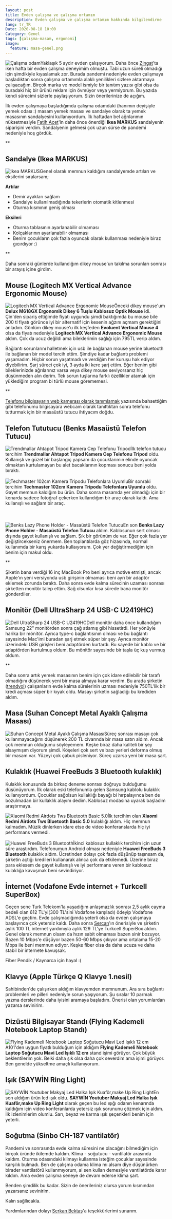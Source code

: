 ```yaml
---
layout: post
title: Evden çalışma ve çalışma ortamım
description: Evden çalışma ve çalışma ortamım hakkında bilgilendirme
lang: tr_TR
Date: 2020-08-18 10:00
Category: Genel
tags: [çalışma-masam, ergonomi]
image:
  feature: masa-genel.png
---
```


<span class="kitap-resmi">![Çalışma odam](https://fatihhayrioglu.com/images/masa-genel.png)</span>Yaklaşık 5 aydır evden çalışıyorum. Daha önce [Zingat](https://www.zingat.com/)'ta iken hafta bir evden çalışma deneyimim olmuştu. Tabi uzun süreli olmadığı için şimdikiyle kıyaslamak zor. Burada pandemi nedeniyle evden çalışmaya başladıktan sonra çalışma ortamımla alaklı yenilikleri sizlere aktarmaya çalışacağım. Birçok marka ve model ismiyle bir tanıtım yazısı gibi olsa da buradaki hiç bir ürünü reklam için övmüyor veya yermiyorum. Bu yazıda kendi sürecimi sizlerle paylaşıyorum. Sizin önerilerinize de açığım.

İlk evden çalışmaya başladığımda çalışma odamdaki (hanımın deyişiyle yemek odası :) masam yemek masası ve sandalye olarak ta yemek masasının sandalyesini kullanıyordum. İlk haftadan bel ağrılarımın nüksetmesiyle [Fatih Acet](https://twitter.com/fatihacet)'in daha önce önerdiği **Ikea MARKUS** sandalyenin siparişini verdim. Sandalyenin gelmesi çok uzun sürse de pandemi nedeniyle hoş gördük. 

**

## Sandalye (Ikea MARKUS)

<span class="kitap-resmi">![Ikea MARKUS](https://fatihhayrioglu.com/images/sandalye.png)</span>Genel olarak memnun kaldığım sandalyemde artıları ve eksilerini sıralarsam;

**Artılar**

- Demir ayakları sağlam
- Sandalye kullanılmadığında tekerlerin otomatik kitlenmesi
- Oturma kısmının geniş olması

**Eksileri**

- Oturma tablasının ayarlanabilir olmaması
- Kolçaklarının ayarlanabilir olmaması
- Benim çocukların çok fazla oyuncak olarak kullanması nedeniyle biraz gıcırdıyor :)

**

Daha sonraki günlerde kullandığım dikey mouse'un takılma sorunları sonrası bir arayış içine girdim. 

## Mouse (Logitech MX Vertical Advance Ergonomic Mouse)

<span class="kitap-resmi">![Logitech MX Vertical Advance Ergonomic Mouse](https://fatihhayrioglu.com/images/mouse.png)</span>Önceki dikey mouse'um **Delux M618GX Ergonomik Dikey 6 Tuşlu Kablosuz Optik Mouse** idi. Çin'den sipariş ettiğimde fiyatı uygundu şimdi baktığımda bu mouse bile 200 tl fiyatı görünce iyi bir alternatif için kesenin ağzını açmam gerektiğini anladım. Gönlüm dikey mouse'u ilk keşfeden **Evoluent Vertical Mouse 4** olsa da fiyatı nedeniyle **Logitech MX Vertical Advance Ergonomic Mouse** aldım. Çok da ucuz değildi ama bileklerimin sağlığı için 795TL verip aldım.

Bağlantı sorunlarını halletmek için usb ile bağlanan mouse yerine bluetooth ile bağlanan bir model tercih ettim. Şimdiye kadar bağlantı problemi yaşamadım. Hiçbir sorun yaşatmadı ve verdiğim her kuruşu hak ediyor diyebilirim. Şarj süreci çok iyi, 3 ayda iki kere şarj ettim. Eğer benim gibi bileklerinizde ağrılarınız varsa veya dikey mouse seviyorsanız hiç düşünmeden alın derim. Tek sorun tuşlarına farklı özellikler atamak için yüklediğim program bi türlü mouse görememesi.

**

[Telefonu bilgisayarın web kamerası olarak tanımlamak](https://fatihhayrioglu.com/telefonu-bilgisayarin-web-kamerasi-olarak-tanimlamak/ "Telefonu bilgisayarın web kamerası olarak tanımlamak") yazısında bahsettiğim gibi telefonumu bilgisayara webcam olarak tanıttıktan sonra telefonu tutturmak için bir masaüstü tutucu ihtiyacım doğdu.

## Telefon Tututucu (Benks Masaüstü Telefon Tutucu)

<span class="kitap-resmi">![Trendmallar Ahtapot Tripod Kamera Cep Telefonu Tripod](https://fatihhayrioglu.com/images/telefon-tutucu-1.png)</span>İlk telefon tutucu tercihim **Trendmallar Ahtapot Tripod Kamera Cep Telefonu Tripod** oldu. Kullanışlı ve güzel bir başlangıç yapsam da çocuklarımın elinde oyuncak olmaktan kurtulamayan bu alet bacaklarının kopması sonucu beni yolda bıraktı.
<br/>
<br/>
<span class="pull-left">![Techmaster 102cm Kamera Tripodu Telefonlara Uyumlu](https://fatihhayrioglu.com/images/telefon-tutucu-2.png)</span>Bir sonraki tercihim **Techmaster 102cm Kamera Tripodu Telefonlara Uyumlu** oldu. Gayet memnun kaldığım bu ürün. Daha sonra masamda yer olmadığı için bir kenarda sadece fotoğraf çekerken kullandığım bir araç olarak kaldı. Ama kullanışlı ve sağlam bir araç.
<br/>
<br/>
<br/>
<br/>
<span class="kitap-resmi">![Benks Lazy Phone Holder - Masaüstü Telefon Tutucu](https://fatihhayrioglu.com/images/telefon-tutucu-3.png)</span>En son **Benks Lazy Phone Holder - Masaüstü Telefon Tutucu** aldım. Kablosunun sert olması dışında gayet kullanışlı ve sağlam. Şık bir görünüm de var. Eğer çok fazla yer değiştircekseniz önermem. Ben toplantılarda göz hizasında, normal kullanımda bir karış yukarda kullaıyorum. Çok yer değiştirmediğim için benim için makul oldu.

**

Şiketin bana verdiği 16 inç MacBook Pro beni ayrıca motive etmişti, ancak Apple'ın yeni versiyonda usb girişinin olmaması beni ayrı bir adaptör eklemek zorunda bıraktı. Daha sonra evde kalma sürecinin uzaması sonrası şirketten monitör talep ettim. Sağ olsunlar kısa sürede bana monitör gönderdiler. 

## Monitör (Dell UltraSharp 24 USB-C U2419HC)

<span class="kitap-resmi">![Dell UltraSharp 24 USB-C U2419HC](https://fatihhayrioglu.com/images/monitor.png)</span>Dell monitör daha önce kullandığım Samsung 22" monitörden sonra çağ atlamış gibi hissetirdi. Her yönüyle harika bir mönitör. Ayrıca type-c bağlantısının olması ve bu bağlantı sayesinde Mac'imi buradan şarj etmek süper bir şey. Ayrıca monitör üzerindeki USB girişleri beni adaptörden kurtardı. Bu sayede bir kablo ve bir adaptörden kurtulmuş oldum. Bu mönitör sayesinde bir taşla üç kuş vurmuş oldum.

**

Daha sonra artık yemek masasının benim için çok idare edilebilir bir tarafı olmadığını düşünerek yeni bir masa almaya karar verdim. Bu arada şirketin ([trendyol](https://www.trendyol.com/)) çalışanların evde kalma sürelerinin uzması nedeniyle 750TL'lik bir kredi açması süper bir kıyak oldu. Masayı şirketin sağladığı bu krediden aldım.

## Masa (Suhan Concept Metal Ayaklı Çalışma Masası)

<span class="kitap-resmi"><span class="kitap-resmi">![Suhan Concept Metal Ayaklı Çalışma Masası](https://fatihhayrioglu.com/images/masa.png)</span>Süreç sonrası masayı çok kullanmayacağımı düşünerek 200 TL civarında bir masa satın aldım. Ancak çok memnun olduğumu söyleyemem. Keşke biraz daha kaliteli bir şey alsaymışım diyorum şimdi. Köşeleri çok sert ve bazı yerleri deforma olmuş bir masam var. Yüzeyi çok çabuk pisleniyor. Süreç uzarsa yeni bir masa şart.

## Kulaklık (Huawei FreeBuds 3 Bluetooth kulaklık)

Kulaklık konusunda da birkaç deneme sonrası doğruyu bulduğumu düşünüyorum. İlk olarak eski telefonumla gelen Samsung kablolu kulaklık kullanıyordum. Çocuklar sağolsun kullaklığı bayağı bi hırpalayınca ben de bozulmadan bir kullaklık alayım dedim. Kablosuz modasına uyarak başladım araştırmaya.

<span class="kitap-resmi">![Xiaomi Redmi Airdots Tws Bluetooth Basic 5.0](https://fatihhayrioglu.com/images/kulaklik-1.png)</span>İlk tercihim olan **Xiaomi Redmi Airdots Tws Bluetooth Basic 5.0** kulaklığı aldım. Hiç memnun kalmadım. Müzik dinlerken idare etse de video konferanslarda hiç iyi performans vermedi. 
<br/>
<br/>
<span class="pull-left">![Huawei FreeBuds 3 Bluetooth](https://fatihhayrioglu.com/images/kulaklik-2.png)</span>İkinci kablosuz kullaklık tercihim için uzun süre araştırdım. Telefonumun Android olması nedeniyle **Huawei FreeBuds 3 Bluetooth** kulaklık aldım. Ücretinden dolayı çok fazla düşünüp taşınsam da, şirketin açtığı kredileri kullanarak alınca çok da etkilemedi. Üzerine biraz para eklesem de gayet kullanışlı ve iyi performans veren bir kablosuz kulaklığa kavuşmak beni sevindiriyor. 

## İnternet (Vodafone Evde internet + Turkcell SuperBox)

Geçen sene Turk Telekom'la yaşadığım anlaşmazlık sonrası 2,5 aylık cayma bedeli olan 612 TL'yi(300 TL'sini Vodafone karşıladı) ödeyip Vodafone ADSL'e geçtim. Evde çalışmadığımda yeterli olsa da evden çalışmaya başlayınca çok yetersiz kaldı. Daha sonra [Sercan](https://twitter.com/sercan_eraslan)'ın önerisiyle ve şirketin aylık 100 TL internet yardımıyla aylık 129 TL'ye Turkcell SuperBox aldım. Genel olarak memnun olsam da hızın sabit olmaması bazen sinir bozuyor. Bazen 10 Mbps'e düşüyor bazen 50-60 Mbps çıkıyor ama ortalama 15-20 Mbps ile beni memnun ediyor. Keşke fiber olsa da daha ucuza ve daha stabil bir internete kavuşsak.

Fiber Pendik / Kaynarca için hayal :(

## Klavye (Apple Türkçe Q Klavye 1.nesil)

Sahibinden'de çalışırken aldığım klavyemden memnunum. Ara sıra bağlantı problemleri ve pilleri nedeniyle sorun yaşıyorum. Şu sıralar 10 parmak yazma derslerinde daha iyisini aramaya başladım. Önerisi olan yorumlardan yazarsa sevinirim. 

## Dizüstü Bilgisayar Standı (Flying Kademeli Notebook Laptop Standı)

<span class="kitap-resmi">![Flying Kademeli Notebook Laptop Soğutucu Mavi Led Işıklı 12 cm](https://fatihhayrioglu.com/images/dizustu-stand.png)</span>A101'den uygun fiyatlı bulduğum için aldığım **Flying Kademeli Notebook Laptop Soğutucu Mavi Led Işıklı 12 cm** stand işimi görüyor. Çok büyük beklentilerim yok. Belki daha şık olsa daha çok severdim ama işimi görüyor. Ben genelde yükseltme amaçlı kullanıyorum.

## Işık (SAYWİN Ring Light)

<span class="kitap-resmi">![SAYWİN Youtuber Makyaj Led Halka Işık Kuaför,make Up Ring Light](https://fatihhayrioglu.com/images/isik.png)</span>En son aldığım ürün led ışık oldu. **SAYWİN Youtuber Makyaj Led Halka Işık Kuaför,make Up Ring Light** olarak geçen bu led ışığı odanın kenarında kaldığım için video konferanlarda yetersiz ışık sorununu çözmek için aldım. İlk izlenimlerim olumlu. Sarı, beyaz ve karma ışık şeçenkleri benim için yeterli. 

## Soğutma (Sinbo CH-187 vantilatör)

Pandemi ve sonrasında evde kalma süresini ne olacağını bilmediğim için birçok üründe ikilemde kaldım. Klima - soğutucu - vantilatör arasında kaldım. Oturma odasındaki klimayı kullanma isteğim çocuklar sayesinde karşılık bulmadı. Ben de çalışma odama klima mı alsam diye düşünürken birader vantilatörü kullanmıyorum, al sen kullan demesiyle vantilatörde karar kıldım. Ama  evden  çalışma seneye de devam ederse klima şart.

Benden şimdilik bu kadar. Sizin de önerileriniz olursa yorum kısmından yazarsanız sevinirim.

Kalın sağllıcakla.

  Yardımlarından dolayı [Serkan Bektaş](https://twitter.com/serkanbektasim)'a teşekkürlerimi sunarım. 